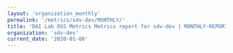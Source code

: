 ```yaml
---
layout: 'organization_monthly'
permalink: '/metrics/sdv-dev/MONTHLY/'
title: 'DAI Lab OSS Metrics Metrics report for sdv-dev | MONTHLY-REPORT-2020-01-08'
organization: 'sdv-dev'
current_date: '2020-01-08'
---
```

